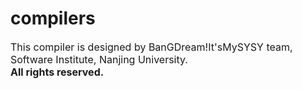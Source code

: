 # compilers

<font size="3.5">This compiler is designed by BanGDream!It'sMySYSY team, Software Institute, Nanjing University.
<br><b>All rights reserved.